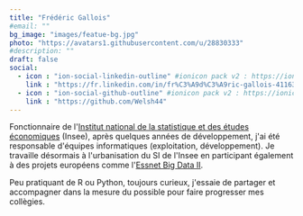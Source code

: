 ```yaml
---
title: "Frédéric Gallois"
#email: ""
bg_image: "images/featue-bg.jpg"
photo: "https://avatars1.githubusercontent.com/u/28830333"
#description: ""
draft: false
social:
  - icon : "ion-social-linkedin-outline" #ionicon pack v2 : https://ionicons.com/v2/
    link : "https://fr.linkedin.com/in/fr%C3%A9d%C3%A9ric-gallois-41163711b"
  - icon : "ion-social-github-outline" #ionicon pack v2 : https://ionicons.com/v2/
    link : "https://github.com/Welsh44"
---
```


Fonctionnaire de l'[Institut national de la statistique et des études économiques](https://www.insee.fr) (Insee), après quelques années de développement, j'ai été responsable d'équipes informatiques (exploitation, développement). Je travaille désormais à l'urbanisation du SI de l'Insee en participant également à des projets européens comme l'[Essnet Big Data II](https://webgate.ec.europa.eu/fpfis/mwikis/essnetbigdata/index.php/Main_Page).

Peu pratiquant de R ou Python, toujours curieux, j'essaie de partager et accompagner dans la mesure du possible pour faire progresser mes collègies.
